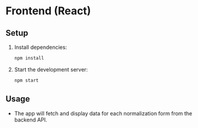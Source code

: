 # Frontend (React)

## Setup
1. Install dependencies:
   ```bash
   npm install
   ```
2. Start the development server:
   ```bash
   npm start
   ```

## Usage
- The app will fetch and display data for each normalization form from the backend API. 